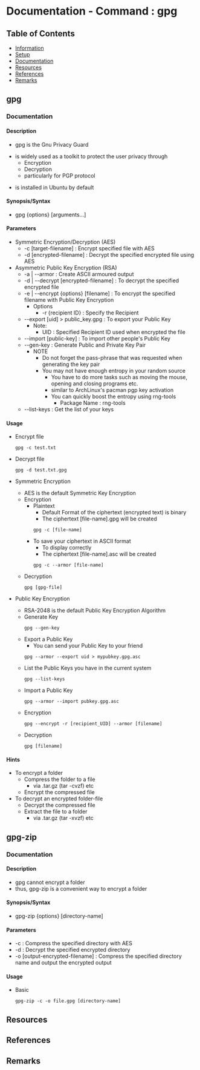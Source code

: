 # Documentation - Command : gpg

## Table of Contents
+ [Information](#information)
+ [Setup](#setup)
+ [Documentation](#documentation)
+ [Resources](#resources)
+ [References](#references)
+ [Remarks](#remarks)

## gpg
### Documentation
#### Description
+ gpg is the Gnu Privacy Guard
- is widely used as a toolkit to protect the user privacy through
    + Encryption
    + Decryption
    + particularly for PGP protocol
+ is installed in Ubuntu by default
#### Synopsis/Syntax
+ gpg {options} [arguments...]
#### Parameters
- Symmetric Encryption/Decryption (AES)
    + -c [target-filename] : Encrypt specified file with AES
    + -d [encrypted-filename] : Decrypt the specified encrypted file using AES
- Asymmetric Public Key Encryption (RSA)
    + -a | --armor : Create ASCII armoured output
    + -d | --decrypt [encrypted-filename] : To decrypt the specified encrypted file
    + -e | --encrypt {options} [filename] : To encrypt the specified filename with Public Key Encryption
        - Options
            + -r {recipient ID} : Specify the Recipient 
    + --export [uid] > public_key.gpg : To export your Public Key
        - Note:
            + UID : Specified Recipient ID used when encrypted the file
    + --import [public-key] : To import other people's Public Key
    + --gen-key : Generate Public and Private Key Pair
        - NOTE
            + Do not forget the pass-phrase that was requested when generating the key pair
            - You may not have enough entropy in your random source
                + You have to do more tasks such as moving the mouse, opening and closing programs etc.
                + similar to ArchLinux's pacman pgp key activation
                - You can quickly boost the entropy using rng-tools
                    + Package Name : rng-tools
    + --list-keys : Get the list of your keys
#### Usage
- Encrypt file
    ```console
    gpg -c test.txt
    ```
- Decrypt file
    ```console
    gpg -d test.txt.gpg
    ```
    
- Symmetric Encryption
    + AES is the default Symmetric Key Encryption
    - Encryption
        - Plaintext
            + Default Format of the ciphertext (encrypted text) is binary
           + The ciphertext [file-name].gpg will be created
            ```console
            gpg -c [file-name]
            ```
        - To save your ciphertext in ASCII format
            + To display correctly
            + The ciphertext [file-name].asc will be created
            ```console
            gpg -c --armor [file-name]
            ```
    - Decryption
        ```console
        gpg [gpg-file]
        ```
- Public Key Encryption
    + RSA-2048 is the default Public Key Encryption Algorithm
    - Generate Key
        ```console
        gpg --gen-key
        ```
    - Export a Public Key
        + You can send your Public Key to your friend
        ```console
        gpg --armor --export uid > mypubkey.gpg.asc
        ```
    - List the Public Keys you have in the current system
        ```console
        gpg --list-keys
        ```
    - Import a Public Key
        ```console
        gpg --armor --import pubkey.gpg.asc
        ```
    - Encryption
        ```console
        gpg --encrypt -r [recipient_UID] --armor [filename]
        ```
    - Decryption
        ```console
        gpg [filename]
        ``` 

    
#### Hints
- To encrypt a folder
    - Compress the folder to a file
        + via .tar.gz (tar -cvzf) etc
    - Encrypt the compressed file
- To decrypt an encrypted folder-file
    - Decrypt the compressed file
    - Extract the file to a folder
        + via .tar.gz (tar -xvzf) etc

## gpg-zip

### Documentation
#### Description
+ gpg cannot encrypt a folder
+ thus, gpg-zip is a convenient way to encrypt a folder
#### Synopsis/Syntax
+ gpg-zip {options} [directory-name]
#### Parameters
+ -c : Compress the specified directory with AES
+ -d : Decrypt the specified encrypted directory
+ -o [output-encrypted-filename] : Compress the specified directory name and output the encrypted output
#### Usage
- Basic
    ```console
    gpg-zip -c -o file.gpg [directory-name]
    ```


## Resources

## References

## Remarks

